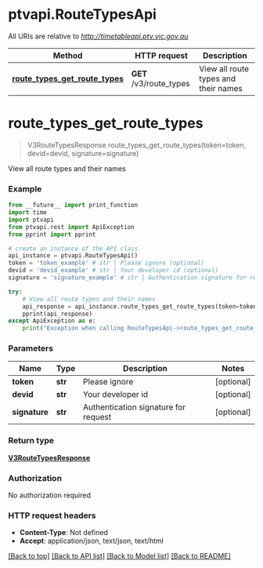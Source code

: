 # ptvapi.RouteTypesApi

All URIs are relative to *http://timetableapi.ptv.vic.gov.au*

Method | HTTP request | Description
------------- | ------------- | -------------
[**route_types_get_route_types**](RouteTypesApi.md#route_types_get_route_types) | **GET** /v3/route_types | View all route types and their names


# **route_types_get_route_types**
> V3RouteTypesResponse route_types_get_route_types(token=token, devid=devid, signature=signature)

View all route types and their names

### Example
```python
from __future__ import print_function
import time
import ptvapi
from ptvapi.rest import ApiException
from pprint import pprint

# create an instance of the API class
api_instance = ptvapi.RouteTypesApi()
token = 'token_example' # str | Please ignore (optional)
devid = 'devid_example' # str | Your developer id (optional)
signature = 'signature_example' # str | Authentication signature for request (optional)

try:
    # View all route types and their names
    api_response = api_instance.route_types_get_route_types(token=token, devid=devid, signature=signature)
    pprint(api_response)
except ApiException as e:
    print("Exception when calling RouteTypesApi->route_types_get_route_types: %s\n" % e)
```

### Parameters

Name | Type | Description  | Notes
------------- | ------------- | ------------- | -------------
 **token** | **str**| Please ignore | [optional] 
 **devid** | **str**| Your developer id | [optional] 
 **signature** | **str**| Authentication signature for request | [optional] 

### Return type

[**V3RouteTypesResponse**](V3RouteTypesResponse.md)

### Authorization

No authorization required

### HTTP request headers

 - **Content-Type**: Not defined
 - **Accept**: application/json, text/json, text/html

[[Back to top]](#) [[Back to API list]](../README.md#documentation-for-api-endpoints) [[Back to Model list]](../README.md#documentation-for-models) [[Back to README]](../README.md)

